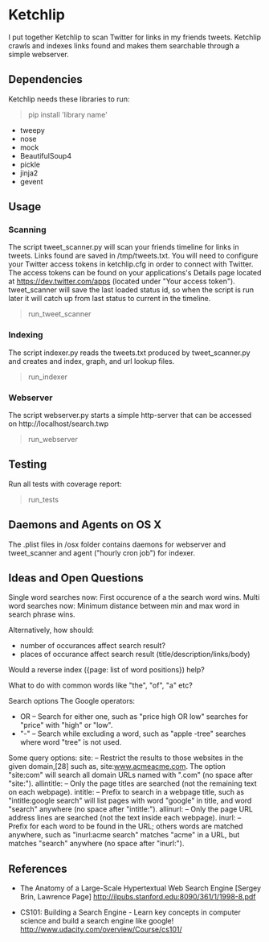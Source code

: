 # Ketchlip

I put together Ketchlip to scan Twitter for links in my friends tweets. Ketchlip crawls and indexes links found and
makes them searchable through a simple webserver.


## Dependencies

Ketchlip needs these libraries to run:
> pip install 'library name'

* tweepy
* nose
* mock
* BeautifulSoup4
* pickle
* jinja2
* gevent

## Usage

### Scanning
The script tweet_scanner.py will scan your friends timeline for links in tweets. Links found are saved in /tmp/tweets.txt.
You will need to configure your Twitter access tokens in ketchlip.cfg in order to connect with Twitter.
The access tokens can be found on your applications's Details page located at https://dev.twitter.com/apps
(located under "Your access token"). tweet_scanner will save the last loaded status id, so when the script is run later it
will catch up from last status to current in the timeline.

> run_tweet_scanner

### Indexing

The script indexer.py reads the tweets.txt produced by tweet_scanner.py and creates and index, graph, and url lookup files.

> run_indexer

### Webserver

The script webserver.py starts a simple http-server that can be accessed on http://localhost/search.twp

> run_webserver

## Testing

Run all tests with coverage report:

> run_tests

## Daemons and Agents on OS X
The .plist files in /osx folder contains daemons for webserver and tweet_scanner and agent ("hourly cron job") for indexer.

## Ideas and Open Questions

Single word searches now: First occurence of a the search word wins.
Multi word searches now: Minimum distance between min and max word in search phrase wins.

Alternatively, how should:
* number of occurances affect search result?
* places of occurance affect search result (title/description/links/body)

Would a reverse index ({page: list of word positions}) help?

What to do with common words like "the", "of", "a" etc?

Search options
The Google operators:
* OR – Search for either one, such as "price high OR low" searches for "price" with "high" or "low".
* "-" – Search while excluding a word, such as "apple -tree" searches where word "tree" is not used.

Some query options:
site: – Restrict the results to those websites in the given domain,[28] such as, site:www.acmeacme.com. The option "site:com" will search all domain URLs named with ".com" (no space after "site:").
allintitle: – Only the page titles are searched (not the remaining text on each webpage).
intitle: – Prefix to search in a webpage title, such as "intitle:google search" will list pages with word "google" in title, and word "search" anywhere (no space after "intitle:").
allinurl: – Only the page URL address lines are searched (not the text inside each webpage).
inurl: – Prefix for each word to be found in the URL; others words are matched anywhere, such as "inurl:acme search" matches "acme" in a URL, but matches "search" anywhere (no space after "inurl:").


## References
* The Anatomy of a Large-Scale Hypertextual Web Search Engine [Sergey Brin, Lawrence Page] http://ilpubs.stanford.edu:8090/361/1/1998-8.pdf

* CS101: Building a Search Engine - Learn key concepts in computer science and build a search engine like google! http://www.udacity.com/overview/Course/cs101/